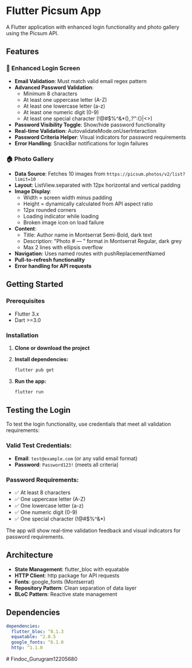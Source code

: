 # Flutter Picsum App

A Flutter application with enhanced login functionality and photo gallery using the Picsum API.

## Features

### 🔐 Enhanced Login Screen
- **Email Validation**: Must match valid email regex pattern
- **Advanced Password Validation**:
  - Minimum 8 characters
  - At least one uppercase letter (A-Z)
  - At least one lowercase letter (a-z)
  - At least one numeric digit (0-9)
  - At least one special character (!@#$%^&*(),.?":{}|<>)
- **Password Visibility Toggle**: Show/hide password functionality
- **Real-time Validation**: AutovalidateMode.onUserInteraction
- **Password Criteria Helper**: Visual indicators for password requirements
- **Error Handling**: SnackBar notifications for login failures

### 🏠 Photo Gallery
- **Data Source**: Fetches 10 images from `https://picsum.photos/v2/list?limit=10`
- **Layout**: ListView.separated with 12px horizontal and vertical padding
- **Image Display**:
  - Width = screen width minus padding
  - Height = dynamically calculated from API aspect ratio
  - 12px rounded corners
  - Loading indicator while loading
  - Broken image icon on load failure
- **Content**:
  - Title: Author name in Montserrat Semi-Bold, dark text
  - Description: "Photo #<id> — <url>" format in Montserrat Regular, dark grey
  - Max 2 lines with ellipsis overflow
- **Navigation**: Uses named routes with pushReplacementNamed
- **Pull-to-refresh functionality**
- **Error handling for API requests**

## Getting Started

### Prerequisites
- Flutter 3.x
- Dart >=3.0

### Installation

1. **Clone or download the project**

2. **Install dependencies:**
   ```bash
   flutter pub get
   ```

3. **Run the app:**
   ```bash
   flutter run
   ```

## Testing the Login

To test the login functionality, use credentials that meet all validation requirements:

### Valid Test Credentials:
- **Email**: `test@example.com` (or any valid email format)
- **Password**: `Password123!` (meets all criteria)

### Password Requirements:
- ✅ At least 8 characters
- ✅ One uppercase letter (A-Z)
- ✅ One lowercase letter (a-z)  
- ✅ One numeric digit (0-9)
- ✅ One special character (!@#$%^&*)

The app will show real-time validation feedback and visual indicators for password requirements.

## Architecture

- **State Management**: flutter_bloc with equatable
- **HTTP Client**: http package for API requests
- **Fonts**: google_fonts (Montserrat)
- **Repository Pattern**: Clean separation of data layer
- **BLoC Pattern**: Reactive state management

## Dependencies

```yaml
dependencies:
  flutter_bloc: ^8.1.3
  equatable: ^2.0.5
  google_fonts: ^6.1.0
  http: ^1.1.0
```
#   F i n d o c _ G u r u g r a m 1 2 2 0 5 6 8 0  
 